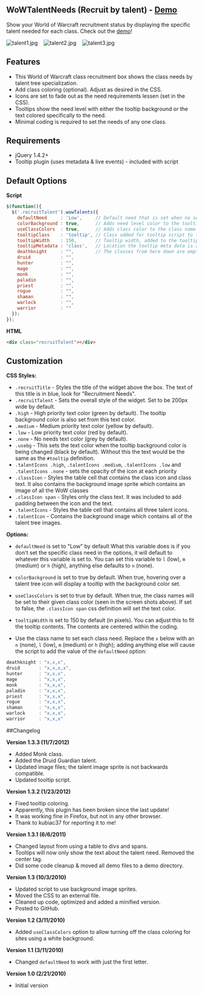 ## WoWTalentNeeds (Recruit by talent) - [Demo][1]

Show your World of Warcraft recruitment status by displaying the specific talent needed for each class. Check out the [demo][1]!

 ![talent1.jpg][2] &nbsp;&nbsp; ![talent2.jpg][3] &nbsp;&nbsp; ![talent3.jpg][4]

## Features ##

* This World of Warcraft class recruitment box shows the class needs by talent tree specialization.
* Add class coloring (optional). Adjust as desired in the CSS.
* Icons are set to fade out as the need requirements lessen (set in the CSS).
* Tooltips show the need level with either the tooltip background or the text colored specifically to the need.
* Minimal coding is required to set the needs of any one class.

## Requirements ##

* jQuery 1.4.2+
* Tooltip plugin (uses metadata & live events) - included with script

## Default Options ##
**Script**

```javascript
$(function(){
  $('.recruitTalent').wowTalents({
    defaultNeed     : 'Low',     // Default need that is set when no setting is found
    colorBackground : true,      // Adds need level color to the tooltip background (true) or the text (false)
    useClassColors  : true,      // Adds class color to the class name when true, otherwise defined in CSS
    tooltipClass    : 'tooltip', // Class added for tooltip script to target
    tooltipWidth    : 150,       // Tooltip width, added to the tooltip metadata
    tooltipMetadata : 'class',   // Location the tooltip meta data is added e.g. {width:150px;color:#ddd;background:#333;}
    deathknight     : "",        // The classes from here down are empty and will revert to the default need.
    druid           : "",
    hunter          : "",
    mage            : "",
    monk            : "",
    paladin         : "",
    priest          : "",
    rogue           : "",
    shaman          : "",
    warlock         : "",
    warrior         : ""
  });
});
```

**HTML**

```html
<div class="recruitTalent"></div>
```

## Customization ##

**CSS Styles:**

* `.recruitTitle` - Styles the title of the widget above the box. The text of this title is in blue, look for "Recruitment Needs".
* `.recruitTalent` - Sets the overall style of the widget. Set to be 200px wide by default.
* `.high` - High priority text color (green by default). The tooltip background color is also set from this text color.
* `.medium` - Medium priority text color (yellow by default).
* `.low` - Low priority text color (red by default).
* `.none` - No needs text color (grey by default).
* `.usebg` - This sets the text color when the tooltip background color is being changed (black by default). Without this the text would be the same as the `#tooltip` definition.
* `.talentIcons .high`, `.talentIcons .medium`, `.talentIcons .low` and `.talentIcons .none` - sets the opacity of the icon at each priority
* `.classIcon` - Styles the table cell that contains the class icon and class text. It also contains the background image sprite which contains an image of all the WoW classes
* `.classIcon span` - Styles only the class text. It was included to add padding between the icon and the text.
* `.talentIcons` - Styles the table cell that contains all three talent icons.
* `.talentIcon` - Contains the background image which contains all of the talent tree images.

**Options:**

* `defaultNeed` is set to "Low" by default
What this variable does is if you don't set the specific class need in the options, it will default to whatever this variable is set to.
You can set this variable to `l` (low), `m` (medium) or `h` (high), anything else defaults to `n` (none).

* `colorBackground` is set to true by default. When true, hovering over a talent tree icon will display a tooltip with the background color set.

* `useClassColors` is set to true by default. When true, the class names will be set to their given class color (seen in the screen shots above). If set to false, the `.classIcon span` css definition will set the text color.

* `tooltipWidth` is set to 150 by default (in pixels). You can adjust this to fit the tooltip contents. The contents are centered within the coding.

* Use the class name to set each class need. Replace the `x` below with an `n` (none), `l` (low), `m` (medium) or `h` (high); adding anything else will cause the script to add the value of the `defaultNeed` option:

```javascript
deathknight : "x,x,x",
druid       : "x,x,x,x",
hunter      : "x,x,x",
mage        : "x,x,x",
monk        : "x,x,x",
paladin     : "x,x,x",
priest      : "x,x,x",
rogue       : "x,x,x",
shaman      : "x,x,x",
warlock     : "x,x,x",
warrior     : "x,x,x"
```

##Changelog

**Version 1.3.3 (11/7/2012)**

* Added Monk class.
* Added the Druid Guardian talent.
* Updated image files; the talent image sprite is not backwards compatible.
* Updated tooltip script.

**Version 1.3.2 (1/23/2012)**

* Fixed tooltip coloring.
 * Apparently, this plugin has been broken since the last update!
 * It was working fine in Firefox, but not in any other browser. 
 * Thank to kubiac37 for reporting it to me!

**Version 1.3.1 (6/6/2011)**

* Changed layout from using a table to divs and spans.
* Tooltips will now only show the text about the talent need. Removed the center tag.
* Did some code cleanup & moved all demo files to a demo directory.

**Version 1.3 (10/3/2010)**

* Updated script to use background image sprites.
* Moved the CSS to an external file.
* Cleaned up code, optimized and added a minified version.
* Posted to GitHub.

**Version 1.2 (3/11/2010)**

* Added `useClassColors` option to allow turning off the class coloring for sites using a white background.

**Version 1.1 (3/11/2010)**

* Changed `defaultNeed` to work with just the first letter.

**Version 1.0 (2/21/2010)**

* Initial version

  [1]: http://mottie.github.com/wowTalentNeeds/
  [2]: http://mottie.github.com/wowTalentNeeds/demo/talent1.jpg
  [3]: http://mottie.github.com/wowTalentNeeds/demo/talent2.jpg
  [4]: http://mottie.github.com/wowTalentNeeds/demo/talent3.jpg
